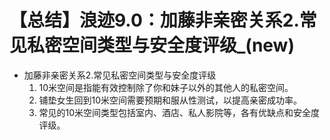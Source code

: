# 【总结】浪迹9.0：加藤非亲密关系2.常见私密空间类型与安全度评级_(new)

-   加藤非亲密关系2.常见私密空间类型与安全度评级
    1.  10米空间是指能有效控制除了你和妹子以外的其他人的私密空间。
    2.  铺垫女生回到10米空间需要预期和服从性测试，以提高亲密成功率。
    3.  常见的10米空间类型包括室内、酒店、私人影院等，各有优缺点和安全度评级。